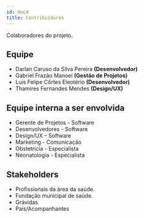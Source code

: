```yaml
---
id: doc4
title: Contribuidores
---
```


Colaboradores do projeto.

## Equipe

- Darlan Caruso da Silva Pereira **(Desenvolvedor)**
- Gabriel Frazão Manoel **(Gestão de Projetos)**
- Luis Felipe Côrtes Eleotério **(Desenvolvedor)**
- Thamires Fernandes Mendes **(Design/UX)**

## Equipe interna a ser envolvida

- Gerente de Projetos - Software
- Desenvolvedores - Software
- Design/UX – Software
- Marketing - Comunicação
- Obstetrícia - Especialista
- Neonatologia - Especialista

## Stakeholders

- Profissionais da área da saúde.
- Fundação municipal de saúde.
- Grávidas
- Pais/Acompanhantes
